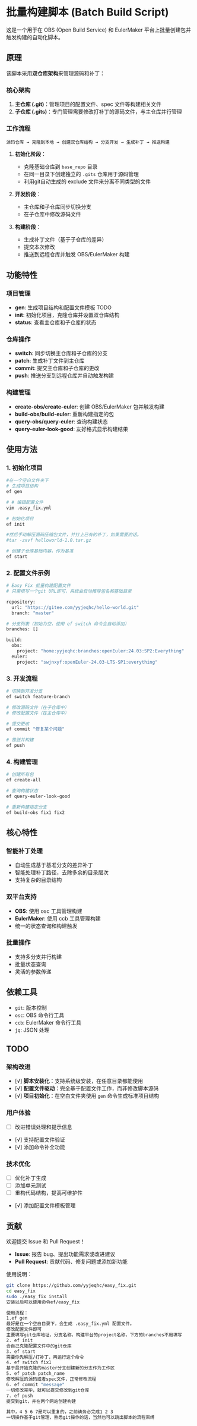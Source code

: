 # 批量构建脚本 (Batch Build Script)

这是一个用于在 OBS (Open Build Service) 和 EulerMaker 平台上批量创建包并触发构建的自动化脚本。

## 原理

该脚本采用**双仓库架构**来管理源码和补丁：

### 核心架构

1. **主仓库 (.git)**：管理项目的配置文件、spec 文件等构建相关文件
2. **子仓库 (.gits)**：专门管理需要修改打补丁的源码文件，与主仓库并行管理

### 工作流程

```
源码仓库 → 克隆到本地 → 创建双仓库结构 → 分支开发 → 生成补丁 → 推送构建
```

1. **初始化阶段**：
   - 克隆基础仓库到 `base_repo` 目录
   - 在同一目录下创建独立的 `.gits` 仓库用于源码管理
   - 利用git自动生成的 exclude 文件来分离不同类型的文件

2. **开发阶段**：
   - 主仓库和子仓库同步切换分支
   - 在子仓库中修改源码文件

3. **构建阶段**：
   - 生成补丁文件（基于子仓库的差异）
   - 提交本次修改
   - 推送到远程仓库并触发 OBS/EulerMaker 构建

## 功能特性

### 项目管理
- **gen**: 生成项目结构和配置文件模板 TODO
- **init**: 初始化项目，克隆仓库并设置双仓库结构
- **status**: 查看主仓库和子仓库的状态

### 仓库操作
- **switch**: 同步切换主仓库和子仓库的分支
- **patch**: 生成补丁文件到主仓库
- **commit**: 提交主仓库和子仓库的更改
- **push**: 推送分支到远程仓库并自动触发构建

### 构建管理
- **create-obs/create-euler**: 创建 OBS/EulerMaker 包并触发构建
- **build-obs/build-euler**: 重新构建指定的包
- **query-obs/query-euler**: 查询构建状态
- **query-euler-look-good**: 友好格式显示构建结果

## 使用方法

### 1. 初始化项目
```bash
#在一个空白文件夹下
# 生成项目结构
ef gen

# # 编辑配置文件
vim .easy_fix.yml

# 初始化项目
ef init

#然后手动解压源码压缩包文件，并打上已有的补丁，如果需要的话。
#tar -zxvf helloworld-1.0.tar.gz

# 创建子仓库基础内容，作为基准
ef start
```

### 2. 配置文件示例
```bash
# Easy Fix 批量构建配置文件
# 只需填写一个git URL即可，系统会自动推导包名和基础目录

repository:
  url: "https://gitee.com/yyjeqhc/hello-world.git"
  branch: "master"

# 分支列表（初始为空，使用 ef switch 命令会自动添加）
branches: []

build:
  obs:
    project: "home:yyjeqhc:branches:openEuler:24.03:SP2:Everything"
  euler:
    project: "swjnxyf:openEuler-24.03-LTS-SP1:everything"
```

### 3. 开发流程
```bash
# 切换到开发分支
ef switch feature-branch

# 修改源码文件（在子仓库中）
# 修改配置文件（在主仓库中）

# 提交更改
ef commit "修复某个问题"

# 推送并构建
ef push
```

### 4. 构建管理
```bash
# 创建所有包
ef create-all

# 查询构建状态
ef query-euler-look-good

# 重新构建指定分支
ef build-obs fix1 fix2
```

## 核心特性

### 智能补丁处理
- 自动生成基于基准分支的差异补丁
- 智能处理补丁路径，去除多余的目录层次
- 支持复杂的目录结构

### 双平台支持
- **OBS**: 使用 osc 工具管理构建
- **EulerMaker**: 使用 ccb 工具管理构建
- 统一的状态查询和构建触发

### 批量操作
- 支持多分支并行构建
- 批量状态查询
- 灵活的参数传递

## 依赖工具

- `git`: 版本控制
- `osc`: OBS 命令行工具
- `ccb`: EulerMaker 命令行工具
- `jq`: JSON 处理

## TODO

### 架构改进
- [√] **脚本安装化**：支持系统级安装，在任意目录都能使用
- [√] **配置文件驱动**：完全基于配置文件工作，而非修改脚本源码
- [√] **项目初始化**：在空白文件夹使用 `gen` 命令生成标准项目结构

### 用户体验
- [ ] 改进错误处理和提示信息
- [√] 支持配置文件验证
- [√] 添加命令补全功能


### 技术优化
- [ ] 优化补丁生成
- [ ] 添加单元测试
- [ ] 重构代码结构，提高可维护性
- [√] 添加配置文件模板管理

## 贡献

欢迎提交 Issue 和 Pull Request！

- **Issue**: 报告 bug、提出功能需求或改进建议
- **Pull Request**: 贡献代码、修复问题或添加新功能

使用说明：
```sh
git clone https://github.com/yyjeqhc/easy_fix.git
cd easy_fix
sudo ./easy_fix install
安装以后可以使用命令ef/easy_fix

使用流程：
1.ef gen
最好是在一个空白目录下，会生成 .easy_fix.yml 配置文件。
修改配置文件即可
主要填写git仓库地址，分支名称，构建平台的project名称，下方的branches不用填写
2. ef init
会自己克隆配置文件中的git仓库
3. ef start
需要你先解压/打补丁，再运行这个命令
4. ef switch fix1
基于最开始克隆的master分支创建新的分支作为工作区
5. ef patch patch_name
修改解压的源码或者spec文件，正常修改流程
6. ef commit "message"
一切修改完毕，就可以提交修改到git仓库
7. ef push
提交到git，并在两个网站创建构建

其中，4 5 6 7是可以重复的，之前请务必完成1 2 3
一切操作基于git管理，熟悉git操作的话，当然也可以跳出脚本的流程束缚
```